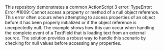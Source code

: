 This repository demonstrates a common ActionScript 3 error: TypeError: Error #1009: Cannot access a property or method of a null object reference.  This error often occurs when attempting to access properties of an object before it has been properly initialized or if the object reference is unexpectedly null. The example shows how this can occur when handling the complete event of a TextField that is loading text from an external source. The solution provides a robust way to handle this scenario by checking for null values before accessing any properties.